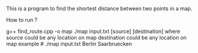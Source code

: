 This is a program to find the shortest distance between two points in a map. 

How to run ?

g++ find_route.cpp -o map
./map input.txt [source] [destination]
  where source could be any location on map
  destination could be any location on map
    example # ./map input.txt Berlin Saarbruecken 
